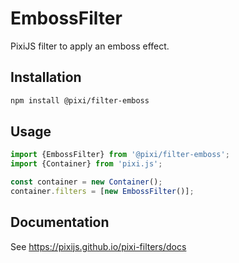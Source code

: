 # EmbossFilter

PixiJS filter to apply an emboss effect.

## Installation

```bash
npm install @pixi/filter-emboss
```

## Usage

```js
import {EmbossFilter} from '@pixi/filter-emboss';
import {Container} from 'pixi.js';

const container = new Container();
container.filters = [new EmbossFilter()];
```

## Documentation

See https://pixijs.github.io/pixi-filters/docs
